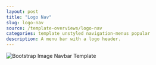 ```yaml
---
layout: post
title: "Logo Nav"
slug: logo-nav
source: /template-overviews/logo-nav
categories: template unstyled navigation-menus popular
description: A menu bar with a logo header.
---
```


<img src="/assets/img/templates/logo-nav.jpg" class="img-responsive" alt="Bootstrap Image Navbar Template">